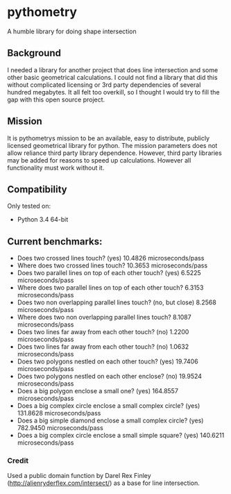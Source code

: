 # pythometry
A humble library for doing shape intersection

## Background
I needed a library for another project that does line intersection and some other basic geometrical calculations.
I could not find a library that did this without complicated licensing or 3rd party dependencies of several hundred
megabytes.
It all felt too overkill, so I thought I would try to fill the gap with this open source project.

## Mission
It is pythometrys mission to be an available, easy to distribute, publicly licensed geometrical library for python.
The mission parameters does not allow reliance third party library dependence. However, third party libraries may be
added for reasons to speed up calculations. However all functionality must work without it.

## Compatibility
Only tested on:
- Python 3.4 64-bit


## Current benchmarks:
- Does two crossed lines touch? (yes) 	 10.4826 microseconds/pass
- Where does two crossed lines touch? 	 10.3653 microseconds/pass
- Does two parallel lines on top of each other touch? (yes) 	 6.5225 microseconds/pass
- Where does two parallel lines on top of each other touch? 	 6.3153 microseconds/pass
- Does two non overlapping parallel lines touch? (no, but close) 	 8.2568 microseconds/pass
- Where does two non overlapping parallel lines touch? 	 8.1087 microseconds/pass
- Does two lines far away from each other touch? (no) 	 1.2200 microseconds/pass
- Does two lines far away from each other touch? (no) 	 1.0632 microseconds/pass
- Does two polygons nestled on each other touch? (yes) 	 19.7406 microseconds/pass
- Does two polygons nestled on each other enclose? (no) 	 19.9524 microseconds/pass
- Does a big polygon enclose a small one? (yes) 	 164.8557 microseconds/pass
- Does a big complex circle enclose a small complex circle? (yes) 	 131.8628 microseconds/pass
- Does a big simple diamond enclose a small complex circle? (yes) 	 782.9450 microseconds/pass
- Does a big complex circle enclose a small simple square? (yes) 	 140.6211 microseconds/pass

### Credit
Used a public domain function by Darel Rex Finley (http://alienryderflex.com/intersect/) as a base for line intersection.

